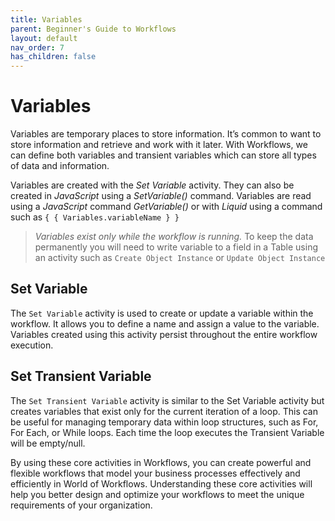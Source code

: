```yaml
---
title: Variables
parent: Beginner's Guide to Workflows
layout: default
nav_order: 7
has_children: false
---
```


# Variables

Variables are temporary places to store information. It’s common to want to store information and retrieve and work with it later. With Workflows, we can define both variables and transient variables which can store all types of data and information.

Variables are created with the *Set Variable* activity. They can also be created in *JavaScript* using a *SetVariable()* command. Variables are read using a *JavaScript* command *GetVariable()* or with *Liquid* using a command such as ``` { { Variables.variableName } } ```

> *Variables exist only while the workflow is running.* To keep the data permanently you will need to write variable to a field in a Table using an activity such as `Create Object Instance` or `Update Object Instance`  



## Set Variable

The `Set Variable` activity is used to create or update a variable within the workflow. It allows you to define a name and assign a value to the variable. Variables created using this activity persist throughout the entire workflow execution.

## Set Transient Variable

The `Set Transient Variable` activity is similar to the Set Variable activity but creates variables that exist only for the current iteration of a loop. This can be useful for managing temporary data within loop structures, such as For, For Each, or While loops. Each time the loop executes the Transient Variable will be empty/null.

By using these core activities in Workflows, you can create powerful and flexible workflows that model your business processes effectively and efficiently in World of Workflows. Understanding these core activities will help you better design and optimize your workflows to meet the unique requirements of your organization.
